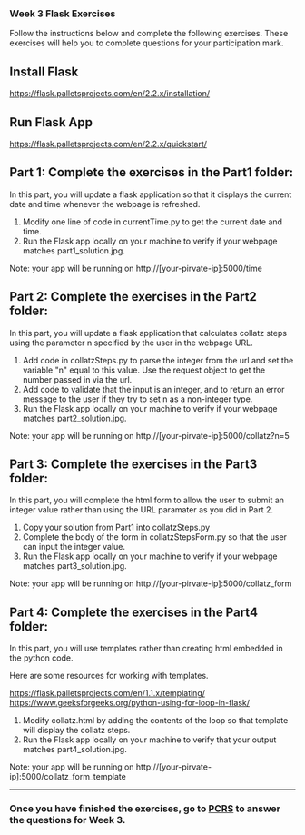 ### Week 3 Flask Exercises

Follow the instructions below and complete the following exercises. These exercises will help you to complete questions for your participation mark. 

## Install Flask

https://flask.palletsprojects.com/en/2.2.x/installation/ 

## Run Flask App

https://flask.palletsprojects.com/en/2.2.x/quickstart/

## Part 1: Complete the exercises in the Part1 folder:

In this part, you will update a flask application so that it displays the current date and time whenever the webpage is refreshed.

1. Modify one line of code in currentTime.py to get the current date and time.
2. Run the Flask app locally on your machine to verify if your webpage matches part1_solution.jpg.

Note: your app will be running on http://[your-pirvate-ip]:5000/time

## Part 2: Complete the exercises in the Part2 folder:

In this part, you will update a flask application that calculates collatz steps using the parameter n specified by the user in the webpage URL.

1. Add code in collatzSteps.py to parse the integer from the url and set the variable "n" equal to this value. Use the request object to get the number passed in via the url. 
2. Add code to validate that the input is an integer, and to return an error message to the user if they try to set n as a non-integer type.
3. Run the Flask app locally on your machine to verify if your webpage matches part2_solution.jpg.

Note: your app will be running on http://[your-pirvate-ip]:5000/collatz?n=5

## Part 3: Complete the exercises in the Part3 folder:

In this part, you will complete the html form to allow the user to submit an integer value rather than using the URL paramater as you did in Part 2.

1. Copy your solution from Part1 into collatzSteps.py 
2. Complete the body of the form in collatzStepsForm.py so that the user can input the integer value.
3. Run the Flask app locally on your machine to verify if your webpage matches part3_solution.jpg.

Note: your app will be running on http://[your-pirvate-ip]:5000/collatz_form


## Part 4: Complete the exercises in the Part4 folder:

In this part, you will use templates rather than creating html embedded in the python code.

Here are some resources for working with templates.

https://flask.palletsprojects.com/en/1.1.x/templating/
https://www.geeksforgeeks.org/python-using-for-loop-in-flask/

1. Modify collatz.html by adding the contents of the loop so that template will display the collatz steps.
2. Run the Flask app locally on your machine to verify that your output matches part4_solution.jpg. 

Note: your app will be running on http://[your-pirvate-ip]:5000/collatz_form_template 

***

### Once you have finished the exercises, go to [PCRS](https://pcrs.teach.cs.toronto.edu/ECE1779-2022-09/content/quests) to answer the questions for Week 3.
